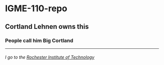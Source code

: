 # IGME-110-repo
## Cortland Lehnen owns this
### People call him Big Cortland

---

###### I go to the [Rochester Institute of Technology](https://www.rit.edu/)
